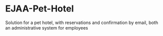 # EJAA-Pet-Hotel
Solution for a pet hotel, with reservations and confirmation by email, both an administrative system for employees

